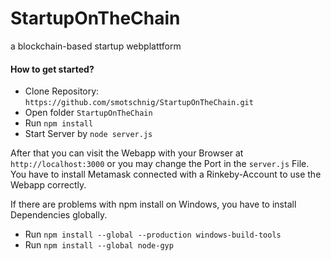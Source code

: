 # StartupOnTheChain
a blockchain-based startup webplattform

#### How to get started?

* Clone Repository: `https://github.com/smotschnig/StartupOnTheChain.git`
* Open folder `StartupOnTheChain`
* Run `npm install`
* Start Server by `node server.js`

After that you can visit the Webapp with your Browser at `http://localhost:3000` or you may change the Port in the `server.js` File.
You have to install Metamask connected with a Rinkeby-Account to use the Webapp correctly. 

If there are problems with npm install on Windows, you have to install Dependencies globally.
* Run `npm install --global --production windows-build-tools`
* Run `npm install --global node-gyp`
